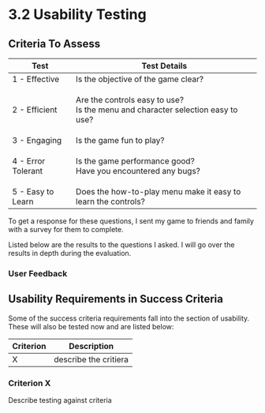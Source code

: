 # 3.2 Usability Testing

## Criteria To Assess

| Test               | Test Details                                                                             |
| ------------------ | ---------------------------------------------------------------------------------------- |
| 1 - Effective      | Is the objective of the game clear?                                                      |
| 2 - Efficient      | <p>Are the controls easy to use?<br>Is the menu and character selection easy to use?</p> |
| 3 - Engaging       | Is the game fun to play?                                                                 |
| 4 - Error Tolerant | <p>Is the game performance good?<br>Have you encountered any bugs?</p>                   |
| 5 - Easy to Learn  | Does the how-to-play menu make it easy to learn the controls?                            |

To get a response for these questions, I sent my game to friends and family with a survey for them to complete.

Listed below are the results to the questions I asked. I will go over the results in depth during the evaluation.

### User Feedback

## Usability Requirements in Success Criteria

Some of the success criteria requirements fall into the section of usability. These will also be tested now and are listed below:

| Criterion | Description           |
| --------- | --------------------- |
| X         | describe the critiera |

### Criterion X

Describe testing against criteria
